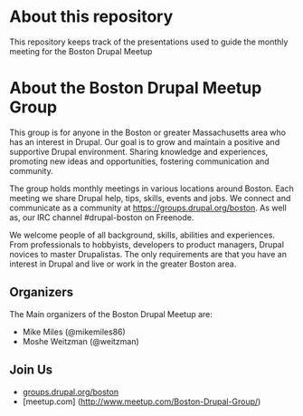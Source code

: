 # About this repository

This repository keeps track of the presentations used to guide the monthly meeting for the Boston Drupal Meetup

# About the Boston Drupal Meetup Group

This group is for anyone in the Boston or greater Massachusetts area who has an interest in Drupal. Our goal is to grow and maintain a positive and supportive Drupal environment. Sharing knowledge and experiences, promoting new ideas and opportunities, fostering communication and community.

The group holds monthly meetings in various locations around Boston. Each meeting we share Drupal help, tips, skills, events and jobs. We connect and communicate as a community at https://groups.drupal.org/boston. As well as, our IRC channel #drupal-boston on Freenode.

We welcome people of all background, skills, abilities and experiences. From professionals to hobbyists, developers to product managers, Drupal novices to master Drupalistas. The only requirements are that you have an interest in Drupal and live or work in the greater Boston area.

## Organizers

The Main organizers of the Boston Drupal Meetup are:
- Mike Miles (@mikemiles86)
- Moshe Weitzman (@weitzman)

## Join Us
- [groups.drupal.org/boston](https://groups.drupal.org/boston)
- [meetup.com] (http://www.meetup.com/Boston-Drupal-Group/)
